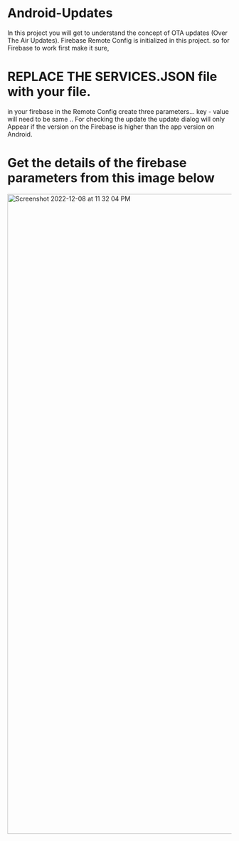 # Android-Updates

In this project you will get to understand the concept of OTA updates (Over The Air Updates).
Firebase Remote Config is initialized in this project.
so for Firebase to work first make it sure, 
# REPLACE THE SERVICES.JSON file with your file.
in your firebase in the Remote Config create three parameters...
key - value will need to be same ..
For checking the update the update dialog will only Appear if the version on the Firebase is higher than the app version on Android.

# Get the details of the firebase parameters from this image below

<img width="1439" alt="Screenshot 2022-12-08 at 11 32 04 PM" src="https://user-images.githubusercontent.com/103784006/206530684-21874d22-7004-4f42-9061-a4e7830a13ad.png">
